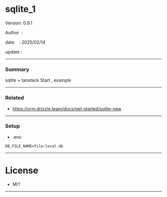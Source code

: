 ﻿# sqlite_1

 Version: 0.9.1

 Author  : 

 date    : 2025/02/14 

 update  :

***
### Summary

sqlite + tanstack Start , example

***
### Related

* https://orm.drizzle.team/docs/get-started/sqlite-new

***
### Setup
* .env

```
DB_FILE_NAME=file:local.db
```

***
# License

* MIT

***

